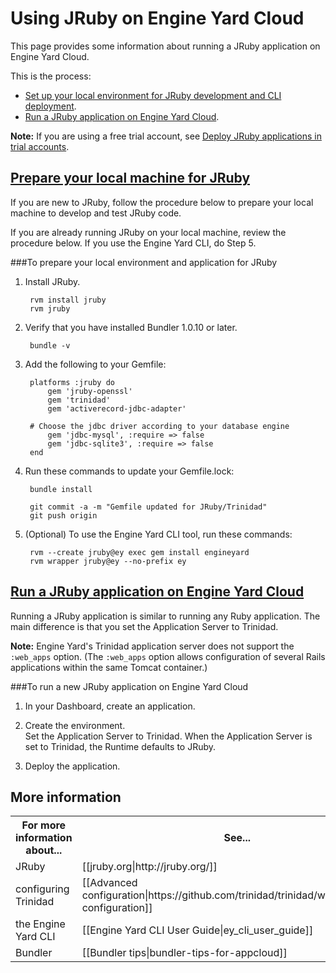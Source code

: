 <!-- this should be a redirect to deploy-jruby -->
# Using JRuby on Engine Yard Cloud

This page provides some information about running a JRuby application on Engine Yard Cloud.

This is the process:

* [Set up your local environment for JRuby development and CLI deployment][1].  
* [Run a JRuby application on Engine Yard Cloud][2].

**Note:** If you are using a free trial account, see [Deploy JRuby applications in trial accounts](deploy-jruby-trial).


<a href=#topic1><h2 id="topic1">Prepare your local machine for JRuby</h2></a> 

If you are new to JRuby, follow the procedure below to prepare your local machine to develop and test JRuby code. 

If you are already running JRuby on your local machine, review the procedure below. If you use the Engine Yard CLI, do Step 5.


###To prepare your local environment and application for JRuby

1. Install JRuby.

        rvm install jruby
  		rvm jruby

2. Verify that you have installed Bundler 1.0.10 or later.  

        bundle -v

3. Add the following to your Gemfile:

  		platforms :jruby do
    		gem 'jruby-openssl'
    		gem 'trinidad'
			gem 'activerecord-jdbc-adapter'

    	# Choose the jdbc driver according to your database engine
    		gem 'jdbc-mysql', :require => false
    		gem 'jdbc-sqlite3', :require => false
  		end

4. Run these commands to update your Gemfile.lock:

  		bundle install

  		git commit -a -m "Gemfile updated for JRuby/Trinidad"
  		git push origin

5. (Optional) To use the Engine Yard CLI tool, run these commands:

  		rvm --create jruby@ey exec gem install engineyard
  		rvm wrapper jruby@ey --no-prefix ey


<a href=#topic2><h2 id="topic2">Run a JRuby application on Engine Yard Cloud</h2></a>

Running a JRuby application is similar to running any Ruby application. The main difference is that you set the Application Server to Trinidad.   

**Note:** Engine Yard's Trinidad application server does not support the `:web_apps` option. (The `:web_apps` option allows configuration of several Rails applications within the same Tomcat container.)


###To run a new JRuby application on Engine Yard Cloud

1. In your Dashboard, create an application.  

3. Create the environment.  
	Set the Application Server to Trinidad. When the Application Server is set to Trinidad, the Runtime defaults to JRuby.
	
4. Deploy the application.


<h2 id="topic5"> More information</h2>

<table>
  <tr>
    <th>For more information about...</th><th>See...</th>
  </tr>
  <tr>
    <td>JRuby</td><td>[[jruby.org|http://jruby.org/]]</td>
  </tr> 
  <tr>
	<td>configuring Trinidad</td><td>[[Advanced configuration|https://github.com/trinidad/trinidad/wiki/advanced-configuration]]</td>
  </tr>
  <tr>
    <td>the Engine Yard CLI</td><td>[[Engine Yard CLI User Guide|ey_cli_user_guide]] </td>
  </tr>
  <tr>
    <td>Bundler</td><td>[[Bundler tips|bundler-tips-for-appcloud]]</td>
  </tr>
</table>


[1]: #topic1        "topic1"
[2]: #topic2        "topic2"
[3]: #topic3        "topic3"